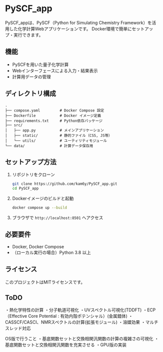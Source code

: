# PySCF_app

PySCF_appは、PySCF（Python for Simulating Chemistry Framework）を活用した化学計算Webアプリケーションです。
Docker環境で簡単にセットアップ・実行できます。


## 機能

- PySCFを用いた量子化学計算
- Webインターフェースによる入力・結果表示
- 計算用データの管理

## ディレクトリ構成

```
.
├── compose.yaml         # Docker Compose 設定
├── Dockerfile           # Docker イメージ定義
├── requirements.txt     # Python依存パッケージ
├── src/
│   ├── app.py           # メインアプリケーション
│   ├── static/          # 静的ファイル（CSS, JS等）
│   └── utils/           # ユーティリティモジュール
└── data/                # 計算データ保存用
```

## セットアップ方法

1. リポジトリをクローン
   ```sh
   git clone https://github.com/kam6y/PySCF_app.git
   cd PySCF_app
   ```

2. Dockerイメージのビルドと起動
   ```sh
   docker compose up --build
   ```

3. ブラウザで `http://localhost:8501` へアクセス

## 必要要件

- Docker, Docker Compose
- （ローカル実行の場合）Python 3.8 以上

## ライセンス

このプロジェクトはMITライセンスです。

## ToDO

・熱化学特性の計算
・分子軌道可視化
・UVスペクトル可視化(TDDFT)
・ECP（Effective Core Potential : 有効内殻ポテンシャル）(金属錯体)
・CASSCF/CASCI、NMRスペクトルの計算(拡張モジュール)
・溶媒効果
・マルチスレッド対応

OS版で行うこと
・基底関数セットと交換相関汎関数の計算の複雑さの可視化
・基底関数セットと交換相関汎関数を充実させる
・GPU版の実装